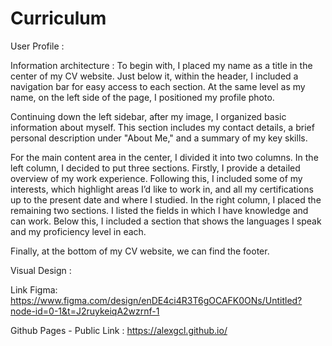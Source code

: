 # Curriculum

User Profile :

Information architecture : 
To begin with, I placed my name as a title in the center of my CV website. Just below it, within the header, I included a navigation bar for easy access to each section. At the same level as my name, on the left side of the page, I positioned my profile photo.

Continuing down the left sidebar, after my image, I organized basic information about myself. This section includes my contact details, a brief personal description under "About Me," and a summary of my key skills.

For the main content area in the center, I divided it into two columns. In the left column, I decided to put three sections. Firstly, I provide a detailed overview of my work experience. Following this, I included some of my interests, which highlight areas I’d like to work in, and all my certifications up to the present date and where I studied. In the right column, I placed the remaining two sections. I listed the fields in which I have knowledge and can work. Below this, I included a section that shows the languages I speak and my proficiency level in each.

Finally, at the bottom of my CV website, we can find the footer.

Visual Design :

Link Figma: https://www.figma.com/design/enDE4ci4R3T6gOCAFK0ONs/Untitled?node-id=0-1&t=J2ruykeiqA2wzrnf-1

Github Pages - Public Link : https://alexgcl.github.io/
